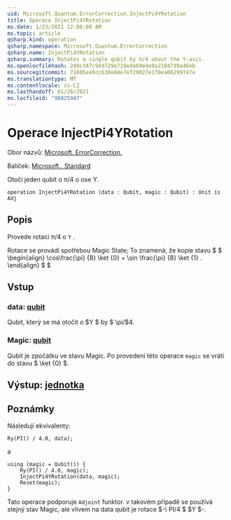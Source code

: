 ```yaml
---
uid: Microsoft.Quantum.ErrorCorrection.InjectPi4YRotation
title: Operace InjectPi4YRotation
ms.date: 1/23/2021 12:00:00 AM
ms.topic: article
qsharp.kind: operation
qsharp.namespace: Microsoft.Quantum.ErrorCorrection
qsharp.name: InjectPi4YRotation
qsharp.summary: Rotates a single qubit by π/4 about the Y-axis.
ms.openlocfilehash: 249c347c9e9729e719eda69e4e9a21847d9a46eb
ms.sourcegitcommit: 71605ea9cc630e84e7ef29027e1f0ea06299747e
ms.translationtype: MT
ms.contentlocale: cs-CZ
ms.lasthandoff: 01/26/2021
ms.locfileid: "98825947"
---
```

# <a name="injectpi4yrotation-operation"></a>Operace InjectPi4YRotation

Obor názvů: [Microsoft. ErrorCorrection.](xref:Microsoft.Quantum.ErrorCorrection)

Balíček: [Microsoft.. Standard](https://nuget.org/packages/Microsoft.Quantum.Standard)


Otočí jeden qubit o π/4 o ose Y.

```qsharp
operation InjectPi4YRotation (data : Qubit, magic : Qubit) : Unit is Adj
```


## <a name="description"></a>Popis

Provede rotaci π/4 o `Y` .

Rotace se provádí spotřebou Magic State; To znamená, že kopie stavu $ $ \begin{align} \cos\frac{\pi} {8} \ket {0} + \sin \frac{\pi} {8} \ket {1} .
\end{align} $ $

## <a name="input"></a>Vstup

### <a name="data--qubit"></a>data: [qubit](xref:microsoft.quantum.lang-ref.qubit)

Qubit, který se má otočit o $Y $ by $ \pi/$4.


### <a name="magic--qubit"></a>Magic: [qubit](xref:microsoft.quantum.lang-ref.qubit)

Qubit je zpočátku ve stavu Magic. Po provedení této operace `magic` se vrátí do stavu $ \ket {0} $.



## <a name="output--unit"></a>Výstup: [jednotka](xref:microsoft.quantum.lang-ref.unit)



## <a name="remarks"></a>Poznámky

Následují ekvivalenty:

```qsharp
Ry(PI() / 4.0, data);
```

a

```qsharp
using (magic = Qubit()) {
    Ry(PI() / 4.0, magic);
    InjectPi4YRotation(data, magic);
    Reset(magic);
}
```

Tato operace podporuje `Adjoint` funktor. v takovém případě se používá stejný stav Magic, ale vlivem na data qubit je rotace $-\ PI/4 $ $Y $-.